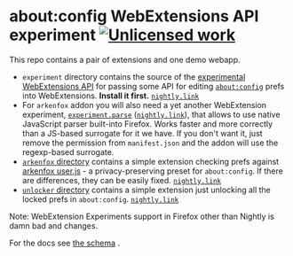 about:config WebExtensions API experiment [![Unlicensed work](https://raw.githubusercontent.com/unlicense/unlicense.org/master/static/favicon.png)](https://unlicense.org/)
=========================================

This repo contains a pair of extensions and one demo webapp.
* `experiment` directory contains the source of the [experimental WebExtensions API](https://firefox-source-docs.mozilla.org/toolkit/components/extensions/webextensions/index.html) for passing some API for editing [`about:config`](about:config) prefs into WebExtensions. **Install it first.** [`nightly.link`](https://nightly.link/KOLANICH/webext-experiment-config/workflows/CI/master/experiment.xpi)
* For `arkenfox` addon you will also need a yet another WebExtension experiment, [`experiment.parse`](https://github.com/KOLANICH/webext-experiment-parse/tree/master/experiment) ([`nightly.link`](https://nightly.link/KOLANICH/webext-experiment-parse/workflows/CI/master/experiment.xpi)), that allows to use native JavaScript parser built-into Firefox. Works faster and more correctly than a JS-based surrogate for it we have. If you don't want it, just remove the permission from `manifest.json` and the addon will use the regexp-based surrogate.
* [`arkenfox` directory](./unlocker) contains a simple extension checking prefs against [arkenfox user.js](https://github.com/arkenfox/user.js) - a privacy-preserving preset for `about:config`. If there are differences, they can be easily fixed. [`nightly.link`](https://nightly.link/KOLANICH/webext-experiment-config/workflows/CI/master/arkenfox.xpi)
* [`unlocker` directory](https://github.com/KOLANICH/webext-experiment-config/tree/master/unlocker) contains a simple extension just unlocking all the locked prefs in `about:config`. [`nightly.link`](https://nightly.link/KOLANICH/webext-experiment-config/workflows/CI/master/unlocker.xpi)

Note: WebExtension Experiments support in Firefox other than Nightly is damn bad and changes.

For the docs see [the schema](./experiment/schema.json) .
